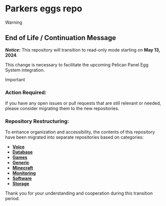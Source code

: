 # Parkers eggs repo

> [!WARNING]
> 
> End of Life / Continuation Message
> ---
> 
> ***Notice:*** This repository will transition to read-only mode starting on **May 13, 2024**.
>
> This change is necessary to facilitate the upcoming Pelican Panel Egg System integration.

> [!IMPORTANT]
>
> ### Action Required:
>
> If you have any open issues or pull requests that are still relevant or needed, please consider migrating them to the new repositories.

### Repository Restructuring:

To enhance organization and accessibility, the contents of this repository have been migrated into separate repositories based on categories:

- **[Voice](https://github.com/OxiWanV2/eggs4pterodactylpanel/tree/master/voice_servers)**
- **[Database](https://github.com/OxiWanV2/eggs4pterodactylpanel/tree/master/database)**
- **[Games](https://github.com/OxiWanV2/eggs4pterodactylpanel/tree/master/games)**
- **[Generic](https://github.com/OxiWanV2/eggs4pterodactylpanel/tree/master/generic)**
- **[Minecraft](https://github.com/OxiWanV2/eggs4pterodactylpanel/tree/master/minecraft)**
- **[Monitoring](https://github.com/OxiWanV2/eggs4pterodactylpanel/tree/master/monitoring)**
- **[Software](https://github.com/OxiWanV2/eggs4pterodactylpanel/tree/master/software)**
- **[Storage](https://github.com/OxiWanV2/eggs4pterodactylpanel/tree/master/storage)**

Thank you for your understanding and cooperation during this transition period.
